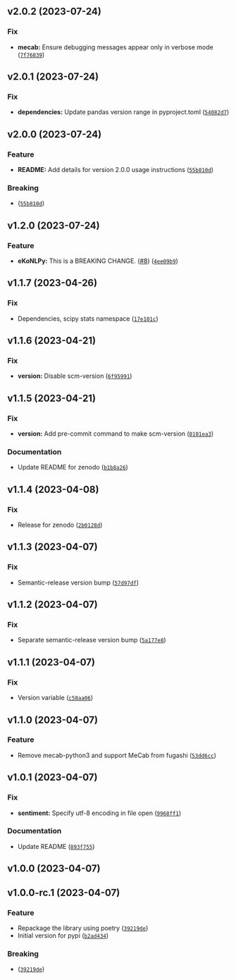 <!--next-version-placeholder-->

## v2.0.2 (2023-07-24)

### Fix

* **mecab:** Ensure debugging messages appear only in verbose mode ([`7f76839`](https://github.com/entelecheia/eKoNLPy/commit/7f76839da95d3da431e81caa8a7715bf63d4e733))

## v2.0.1 (2023-07-24)

### Fix

* **dependencies:** Update pandas version range in pyproject.toml ([`54082d7`](https://github.com/entelecheia/eKoNLPy/commit/54082d790a49f7d5ad41cec49354eb3cbd68c6cd))

## v2.0.0 (2023-07-24)

### Feature

* **README:** Add details for version 2.0.0 usage instructions ([`55b810d`](https://github.com/entelecheia/eKoNLPy/commit/55b810d18220a53dd2a8d2c541d4b6ce34f27456))

### Breaking

*  ([`55b810d`](https://github.com/entelecheia/eKoNLPy/commit/55b810d18220a53dd2a8d2c541d4b6ce34f27456))

## v1.2.0 (2023-07-24)

### Feature

* **eKoNLPy:** This is a BREAKING CHANGE. ([#8](https://github.com/entelecheia/eKoNLPy/issues/8)) ([`4ee09b9`](https://github.com/entelecheia/eKoNLPy/commit/4ee09b96c94e93c3e12b886fa48fb6a4c80f51d2))

## v1.1.7 (2023-04-26)
### Fix
* Dependencies, scipy stats namespace ([`17e101c`](https://github.com/entelecheia/eKoNLPy/commit/17e101c4941924bd49e07a83ca420df48170fc73))

## v1.1.6 (2023-04-21)
### Fix
* **version:** Disable scm-version ([`6f95991`](https://github.com/entelecheia/eKoNLPy/commit/6f95991048a7a3ff0c9677e66765c58eae953317))

## v1.1.5 (2023-04-21)
### Fix
* **version:** Add pre-commit command to make scm-version ([`0101ea3`](https://github.com/entelecheia/eKoNLPy/commit/0101ea370f956090bf9fd869fe12bc61d8c0ebe0))

### Documentation
* Update README for zenodo ([`b1b8a26`](https://github.com/entelecheia/eKoNLPy/commit/b1b8a269ada49ae59df542b52eb76f07ce0d1884))

## v1.1.4 (2023-04-08)
### Fix
* Release for zenodo ([`2b0128d`](https://github.com/entelecheia/eKoNLPy/commit/2b0128d8ba995b119bfa5c3580f9b20acbdc31ab))

## v1.1.3 (2023-04-07)
### Fix
* Semantic-release version bump ([`57d97df`](https://github.com/entelecheia/eKoNLPy/commit/57d97df632963ca2008de5df6df92095a5f4d6f1))

## v1.1.2 (2023-04-07)
### Fix
* Separate semantic-release version bump ([`5a177e8`](https://github.com/entelecheia/eKoNLPy/commit/5a177e836a74a2b622fac792973be2a56de89dc7))

## v1.1.1 (2023-04-07)
### Fix
* Version variable ([`c58aa06`](https://github.com/entelecheia/eKoNLPy/commit/c58aa0635ce76bfebec6b71ef0855052f9df8474))

## v1.1.0 (2023-04-07)
### Feature
* Remove mecab-python3 and support MeCab from fugashi ([`53dd6cc`](https://github.com/entelecheia/eKoNLPy/commit/53dd6ccefa07d0f289bcd79c0c219bac80eb1a87))

## v1.0.1 (2023-04-07)
### Fix
* **sentiment:** Specify utf-8 encoding in file open ([`9968ff1`](https://github.com/entelecheia/eKoNLPy/commit/9968ff15868a349a592bc10b04dfc7b133e519b8))

### Documentation
* Update README ([`893f755`](https://github.com/entelecheia/eKoNLPy/commit/893f7557e2c365eb636547466762b309bd0d906d))

## v1.0.0 (2023-04-07)


## v1.0.0-rc.1 (2023-04-07)
### Feature
* Repackage the library using poetry ([`39219de`](https://github.com/entelecheia/eKoNLPy/commit/39219defb8e2306bbbcaee451dd6b5451ef4f0d4))
* Initial version for pypi ([`b2ad434`](https://github.com/entelecheia/eKoNLPy/commit/b2ad434afa22193128ebd0cbac2034a119ddd0e6))

### Breaking
*  ([`39219de`](https://github.com/entelecheia/eKoNLPy/commit/39219defb8e2306bbbcaee451dd6b5451ef4f0d4))
